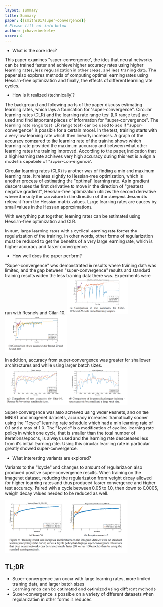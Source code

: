```yaml
---
layout: summary
title: Summary
paper: {{smith2017super-convergence}}
# Please fill out info below
author: jchavezberkeley
score: 8
---
```

* What is the core idea?

This paper examines "super-convergence", the idea that neural networks can be trained faster and achieve higher accuracy rates using higher learning rates, less regularization in other areas, and less training data. The paper also explores methods of computing optimal learning rates using Hessian-free optimization and finally, the effects of different learning rate cycles.

* How is it realized (technically)?

The background and following parts of the paper discuss estimating learning rates, which lays a foundation for "super-convergence". Circular learning rates (CLR) and the learning rate range test (LR range test) are used and find important pieces of information for "super-convergence". The learning rate range test (LR range test) can be used to see if "super-convergence" is possible for a certain model. In the test, training starts with a very low learning rate which then linearly increases. A graph of the accuracy compared to the learning rate of the training shows which learning rate provided the maximum accuracy and between what other learning rates the training improved. According to the paper, indication that a high learning rate achieves very high accuracy during this test is a sign a model is capabale of "super-convergence".

Circular learning rates (CLR) is another way of finding a min and maximum learning rate. It relates slightly to Hessian-free optimization, which is another process of estimating the "optimal" learning rate. As in gradient descent uses the first derivative to move in the direction of "greatest negative gradient", Hessian-free optimization utilizes the second derivative where the only the curvature in the direction of the steepest descent is relevant from the Hessian matrix values. Large learning rates are causes by small values in the Hessian approximations.

With everything put together, learning rates can be estimated using Hessian-free optimization and CLR.

In sum, large learning rates with a cyclical learning rate forces the regularization of the training. In other words, other forms of regularization must be reduced to get the benefits of a very large learning rate, which is higher accuracy and faster convergence.

* How well does the paper perform?

"Super-convergence" was demonstrated in results where training data was limited, and the gap between "super-convergence" results and standard training results widen the less training data there was. Experiments were run with Resnets and Cifar-10.
<img src="./smith2017super-convergence_c.png" width="40%">
<img src="./smith2017super-convergence_d.png" width="40%">

In addition, accuracy from super-convergence was greater for shallower architectures and while using larger batch sizes.
<img src="./smith2017super-convergence_e.png" width="80%">

Super-convergence was also achieved using wider Resnets, and on the MNIST and imagenet datasets, accuracy increases dramatically sooner using the "1cycle" learning rate schedule which had a min learning rate of 0.1 and a max of 1.0. The "1cycle" is a modification of cyclical learning rate policy in which one cycle, that is smaller than the total number of iterations/epochs, is always used and the learning rate descreases less from it's initial learning rate. Using this ciruclar learning rate in particular greatly showed super-convergence.

* What interesting variants are explored?

Variants to the "1cycle" and changes to amount of regularizaion also produced positive super-convergence results. When training on the Imagenet dataset, reducing the regularization from weight decay allowed for higher learning rates and thus produced faster convergence and higher test accuracy. Paired with a cycle between 0.05 to 1.0, then down to 0.0005, weight decay values needed to be reduced as well.

<img src="./smith2017super-convergence_f.png" width="80%">

## TL;DR
* Super-convergence can occur with large learning rates, more limited training data, and larger batch sizes
* Learning rates can be estimated and optimized using different methods
* Super-convergence is possible on a variety of different datasets when regularization in other forms is reduced.
